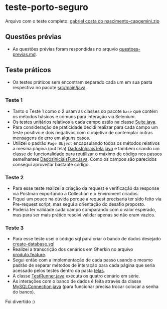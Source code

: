 # teste-porto-seguro

Arquivo com o teste completo: [gabriel costa do nascimento-capgemini.zip](https://github.com/Gabriel-cdn/teste-porto-seguro/blob/main/gabriel%20costa%20do%20nascimento-capgemini.zip)

## Questões prévias

- As questões prévias foram respondidas no arquvio [questoes-previas.md](src/main/java/questoes-previas.md).

## Teste práticos

- Os testes práticos sem encontram separado cada um em sua pasta respectiva no pacote [src/main/java](src/main/java).

### Teste 1

- Tanto o Teste 1 como o 2 usam as classes do pacote `base` que contém os métodos básicos e comuns para interação via Selenium.
- Os testes unitários relativos a cada campo estão na classe [Suite.java](src/main/java/teste1/Suite.java).
- Para consideração de praticidade decidi realizar para cada campo um teste positivo e dois negativos com o objetivo de contemplar outras mensagens de erro em alguns casos.
- Utilizei o padrão `Page Object` encapsulando todos os métodos relativos a mesma página (out tela) [DadosIniciaisTela.java](src/main/java/teste1/DadosIniciaisTela.java) e também criando um classe de funcionalidade para reutilizar o máximo de código nos passos semelhantes [DadosIniciaisFunc.java](src/main/java/teste1/DadosIniciaisFunc.java). Como os campos são parecidos consegui aproveitar bastante código.

### Teste 2

- Para esse teste realizei a criação da request e verificação da response via Postman exportando a Collection e o Enviroment criados.
- Fiquei um pouco na dúvida porque a request precisaria ter sido feito via Pre-request script, mas segui a orientação do desafio proposto.
- Poderia ter validade cada campo comparando com o valor esperado, mas para ser mais prático resolvi validar apenas se não eram vazios.

### Teste 3

- Para esse teste usei o código sql para criar o banco de dados desejado [create-database.sql](src/main/resources/create-database.sql)
- Realizei a transcrição dos cenários em Gherkin no arquivo [produto.feature](src/main/java/teste3/features/produto.feature).
- Segui então com a implementação de cada passo usando o mesmo padrão de separar métodos de interação para cada página que seria acessado pelos testes dentro da pasta [telas](src/main/java/teste3/telas).
- A classe [TestRunner.java](src/main/java/teste3/runner/TestRunner.java) executa os quatro cenário em série.
- As interações com o banco de dados é feita através da classe [MySQLConnection.java](src/main/java/teste3/database/MySQLConnection.java) (para funcionar precisa trocar colocar a senha do banco).

Foi divertido :)
